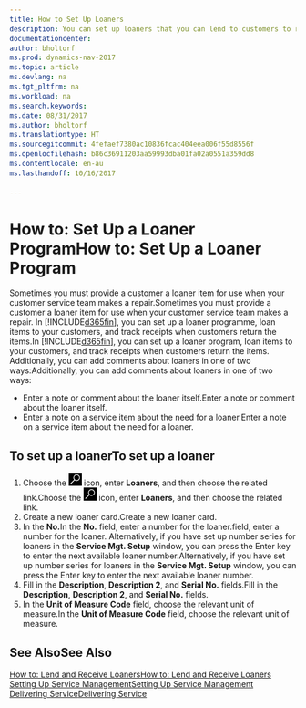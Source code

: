 ```yaml
---
title: How to Set Up Loaners
description: You can set up loaners that you can lend to customers to replace service items while they are in service.
documentationcenter: 
author: bholtorf
ms.prod: dynamics-nav-2017
ms.topic: article
ms.devlang: na
ms.tgt_pltfrm: na
ms.workload: na
ms.search.keywords: 
ms.date: 08/31/2017
ms.author: bholtorf
ms.translationtype: HT
ms.sourcegitcommit: 4fefaef7380ac10836fcac404eea006f55d8556f
ms.openlocfilehash: b86c36911203aa59993dba01fa02a0551a359dd8
ms.contentlocale: en-au
ms.lasthandoff: 10/16/2017

---
```

# <a name="how-to-set-up-a-loaner-program"></a><span data-ttu-id="a8c0a-103">How to: Set Up a Loaner Program</span><span class="sxs-lookup"><span data-stu-id="a8c0a-103">How to: Set Up a Loaner Program</span></span>
<span data-ttu-id="a8c0a-104">Sometimes you must provide a customer a loaner item for use when your customer service team makes a repair.</span><span class="sxs-lookup"><span data-stu-id="a8c0a-104">Sometimes you must provide a customer a loaner item for use when your customer service team makes a repair.</span></span> <span data-ttu-id="a8c0a-105">In [!INCLUDE[d365fin](includes/d365fin_md.md)], you can set up a loaner programme, loan items to your customers, and track receipts when customers return the items.</span><span class="sxs-lookup"><span data-stu-id="a8c0a-105">In [!INCLUDE[d365fin](includes/d365fin_md.md)], you can set up a loaner program, loan items to your customers, and track receipts when customers return the items.</span></span> <span data-ttu-id="a8c0a-106">Additionally, you can add comments about loaners in one of two ways:</span><span class="sxs-lookup"><span data-stu-id="a8c0a-106">Additionally, you can add comments about loaners in one of two ways:</span></span>  
  
* <span data-ttu-id="a8c0a-107">Enter a note or comment about the loaner itself.</span><span class="sxs-lookup"><span data-stu-id="a8c0a-107">Enter a note or comment about the loaner itself.</span></span>  
* <span data-ttu-id="a8c0a-108">Enter a note on a service item about the need for a loaner.</span><span class="sxs-lookup"><span data-stu-id="a8c0a-108">Enter a note on a service item about the need for a loaner.</span></span>  

## <a name="to-set-up-a-loaner"></a><span data-ttu-id="a8c0a-109">To set up a loaner</span><span class="sxs-lookup"><span data-stu-id="a8c0a-109">To set up a loaner</span></span>  
1. <span data-ttu-id="a8c0a-110">Choose the ![Search for Page or Report](media/ui-search/search_small.png "Search for Page or Report icon") icon, enter **Loaners**, and then choose the related link.</span><span class="sxs-lookup"><span data-stu-id="a8c0a-110">Choose the ![Search for Page or Report](media/ui-search/search_small.png "Search for Page or Report icon") icon, enter **Loaners**, and then choose the related link.</span></span>  
2. <span data-ttu-id="a8c0a-111">Create a new loaner card.</span><span class="sxs-lookup"><span data-stu-id="a8c0a-111">Create a new loaner card.</span></span> 
3. <span data-ttu-id="a8c0a-112">In the **No.**</span><span class="sxs-lookup"><span data-stu-id="a8c0a-112">In the **No.**</span></span> <span data-ttu-id="a8c0a-113">field, enter a number for the loaner.</span><span class="sxs-lookup"><span data-stu-id="a8c0a-113">field, enter a number for the loaner.</span></span> <span data-ttu-id="a8c0a-114">Alternatively, if you have set up number series for loaners in the **Service Mgt. Setup** window, you can press the Enter key to enter the next available loaner number.</span><span class="sxs-lookup"><span data-stu-id="a8c0a-114">Alternatively, if you have set up number series for loaners in the **Service Mgt. Setup** window, you can press the Enter key to enter the next available loaner number.</span></span>  
4. <span data-ttu-id="a8c0a-115">Fill in the **Description**, **Description 2**, and **Serial No.** fields.</span><span class="sxs-lookup"><span data-stu-id="a8c0a-115">Fill in the **Description**, **Description 2**, and **Serial No.** fields.</span></span>  
5. <span data-ttu-id="a8c0a-116">In the **Unit of Measure Code** field, choose the relevant unit of measure.</span><span class="sxs-lookup"><span data-stu-id="a8c0a-116">In the **Unit of Measure Code** field, choose the relevant unit of measure.</span></span>  
  
## <a name="see-also"></a><span data-ttu-id="a8c0a-117">See Also</span><span class="sxs-lookup"><span data-stu-id="a8c0a-117">See Also</span></span>
[<span data-ttu-id="a8c0a-118">How to: Lend and Receive Loaners</span><span class="sxs-lookup"><span data-stu-id="a8c0a-118">How to: Lend and Receive Loaners</span></span>](service-how-to-lend-receive-loaners.md)  
[<span data-ttu-id="a8c0a-119">Setting Up Service Management</span><span class="sxs-lookup"><span data-stu-id="a8c0a-119">Setting Up Service Management</span></span>](service-setup-service.md)  
[<span data-ttu-id="a8c0a-120">Delivering Service</span><span class="sxs-lookup"><span data-stu-id="a8c0a-120">Delivering Service</span></span>](service-deliver-service.md)  


